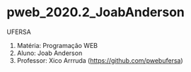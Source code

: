 # pweb_2020.2_JoabAnderson

UFERSA

1. Matéria: Programação WEB
2. Aluno: Joab Anderson
3. Professor: Xico Arrruda (https://github.com/pwebufersa)

